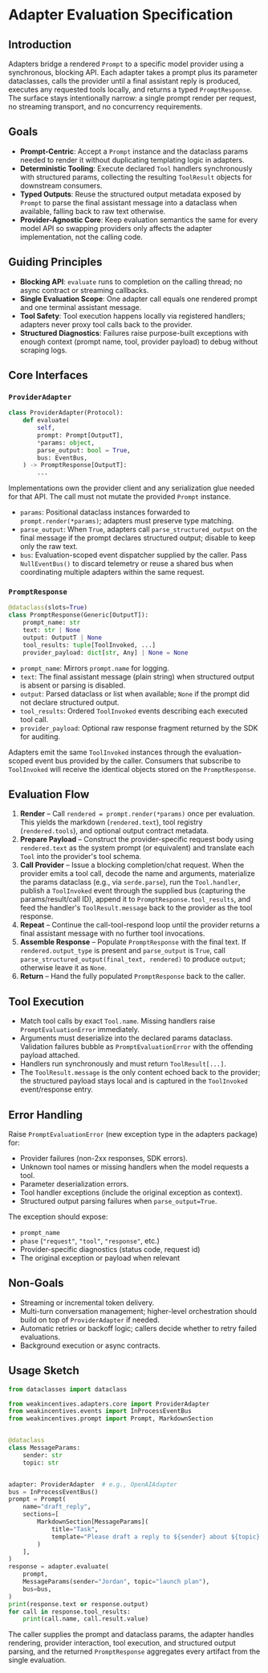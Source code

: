 # Adapter Evaluation Specification

## Introduction

Adapters bridge a rendered `Prompt` to a specific model provider using a synchronous, blocking API. Each adapter takes a
prompt plus its parameter dataclasses, calls the provider until a final assistant reply is produced, executes any
requested tools locally, and returns a typed `PromptResponse`. The surface stays intentionally narrow: a single prompt
render per request, no streaming transport, and no concurrency requirements.

## Goals

- **Prompt-Centric**: Accept a `Prompt` instance and the dataclass params needed to render it without duplicating
  templating logic in adapters.
- **Deterministic Tooling**: Execute declared `Tool` handlers synchronously with structured params, collecting the
  resulting `ToolResult` objects for downstream consumers.
- **Typed Outputs**: Reuse the structured output metadata exposed by `Prompt` to parse the final assistant message into
  a dataclass when available, falling back to raw text otherwise.
- **Provider-Agnostic Core**: Keep evaluation semantics the same for every model API so swapping providers only affects
  the adapter implementation, not the calling code.

## Guiding Principles

- **Blocking API**: `evaluate` runs to completion on the calling thread; no async contract or streaming callbacks.
- **Single Evaluation Scope**: One adapter call equals one rendered prompt and one terminal assistant message.
- **Tool Safety**: Tool execution happens locally via registered handlers; adapters never proxy tool calls back to the
  provider.
- **Structured Diagnostics**: Failures raise purpose-built exceptions with enough context (prompt name, tool, provider
  payload) to debug without scraping logs.

## Core Interfaces

### `ProviderAdapter`

```python
class ProviderAdapter(Protocol):
    def evaluate(
        self,
        prompt: Prompt[OutputT],
        *params: object,
        parse_output: bool = True,
        bus: EventBus,
    ) -> PromptResponse[OutputT]:
        ...
```

Implementations own the provider client and any serialization glue needed for that API. The call must not mutate the
provided `Prompt` instance.

- `params`: Positional dataclass instances forwarded to `prompt.render(*params)`; adapters must preserve type matching.
- `parse_output`: When `True`, adapters call `parse_structured_output` on the final message if the prompt declares structured
  output; disable to keep only the raw text.
- `bus`: Evaluation-scoped event dispatcher supplied by the caller. Pass `NullEventBus()` to discard telemetry or reuse a
  shared bus when coordinating multiple adapters within the same request.

### `PromptResponse`

```python
@dataclass(slots=True)
class PromptResponse(Generic[OutputT]):
    prompt_name: str
    text: str | None
    output: OutputT | None
    tool_results: tuple[ToolInvoked, ...]
    provider_payload: dict[str, Any] | None = None
```

- `prompt_name`: Mirrors `prompt.name` for logging.
- `text`: The final assistant message (plain string) when structured output is absent or parsing is disabled.
- `output`: Parsed dataclass or list when available; `None` if the prompt did not declare structured output.
- `tool_results`: Ordered `ToolInvoked` events describing each executed tool call.
- `provider_payload`: Optional raw response fragment returned by the SDK for auditing.

Adapters emit the same `ToolInvoked` instances through the evaluation-scoped event bus provided by the caller. Consumers
that subscribe to `ToolInvoked` will receive the identical objects stored on the `PromptResponse`.

## Evaluation Flow

1. **Render** – Call `rendered = prompt.render(*params)` once per evaluation. This yields the markdown
   (`rendered.text`), tool registry (`rendered.tools`), and optional output contract metadata.
1. **Prepare Payload** – Construct the provider-specific request body using `rendered.text` as the system prompt (or
   equivalent) and translate each `Tool` into the provider's tool schema.
1. **Call Provider** – Issue a blocking completion/chat request. When the provider emits a tool call, decode the name
   and arguments, materialize the params dataclass (e.g., via `serde.parse`), run the `Tool.handler`, publish a
   `ToolInvoked` event through the supplied bus (capturing the params/result/call ID), append it to
   `PromptResponse.tool_results`, and feed the handler's `ToolResult.message` back to the provider as the tool response.
1. **Repeat** – Continue the call-tool-respond loop until the provider returns a final assistant message with no further
   tool invocations.
1. **Assemble Response** – Populate `PromptResponse` with the final text. If `rendered.output_type` is present and
   `parse_output` is `True`, call `parse_structured_output(final_text, rendered)` to produce `output`; otherwise leave it as
   `None`.
1. **Return** – Hand the fully populated `PromptResponse` back to the caller.

## Tool Execution

- Match tool calls by exact `Tool.name`. Missing handlers raise `PromptEvaluationError` immediately.
- Arguments must deserialize into the declared params dataclass. Validation failures bubble as
  `PromptEvaluationError` with the offending payload attached.
- Handlers run synchronously and must return `ToolResult[...]`.
- The `ToolResult.message` is the only content echoed back to the provider; the structured payload stays local and is
  captured in the `ToolInvoked` event/response entry.

## Error Handling

Raise `PromptEvaluationError` (new exception type in the adapters package) for:

- Provider failures (non-2xx responses, SDK errors).
- Unknown tool names or missing handlers when the model requests a tool.
- Parameter deserialization errors.
- Tool handler exceptions (include the original exception as context).
- Structured output parsing failures when `parse_output=True`.

The exception should expose:

- `prompt_name`
- `phase` (`"request"`, `"tool"`, `"response"`, etc.)
- Provider-specific diagnostics (status code, request id)
- The original exception or payload when relevant

## Non-Goals

- Streaming or incremental token delivery.
- Multi-turn conversation management; higher-level orchestration should build on top of `ProviderAdapter` if needed.
- Automatic retries or backoff logic; callers decide whether to retry failed evaluations.
- Background execution or async contracts.

## Usage Sketch

```python
from dataclasses import dataclass

from weakincentives.adapters.core import ProviderAdapter
from weakincentives.events import InProcessEventBus
from weakincentives.prompt import Prompt, MarkdownSection


@dataclass
class MessageParams:
    sender: str
    topic: str


adapter: ProviderAdapter  # e.g., OpenAIAdapter
bus = InProcessEventBus()
prompt = Prompt(
    name="draft_reply",
    sections=[
        MarkdownSection[MessageParams](
            title="Task",
            template="Please draft a reply to ${sender} about ${topic}.",
        )
    ],
)
response = adapter.evaluate(
    prompt,
    MessageParams(sender="Jordan", topic="launch plan"),
    bus=bus,
)
print(response.text or response.output)
for call in response.tool_results:
    print(call.name, call.result.value)
```

The caller supplies the prompt and dataclass params, the adapter handles rendering, provider interaction, tool execution,
and structured output parsing, and the returned `PromptResponse` aggregates every artifact from the single evaluation.
